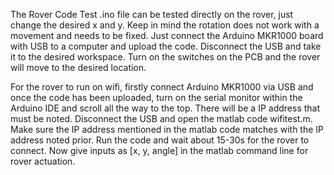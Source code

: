 The Rover Code Test .ino file can be tested directly on the rover, just change the desired x and y. Keep in mind the rotation does not work with a movement and needs to be fixed. Just connect the Arduino MKR1000 board with USB to a computer and upload the code. Disconnect the USB and take it to the desired workspace. Turn on the switches on the PCB and the rover will move to the desired location.

For the rover to run on wifi, firstly connect Arduino MKR1000 via USB and once the code has been uploaded, turn on the serial monitor within the Arduino IDE and scroll all the way to the top. There will be a IP address that must be noted. Disconnect the USB and open the matlab code wifitest.m. Make sure the IP address mentioned in the matlab code matches with the IP address noted prior. Run the code and wait about 15-30s for the rover to connect. Now give inputs as [x, y, angle] in the matlab command line for rover actuation.
